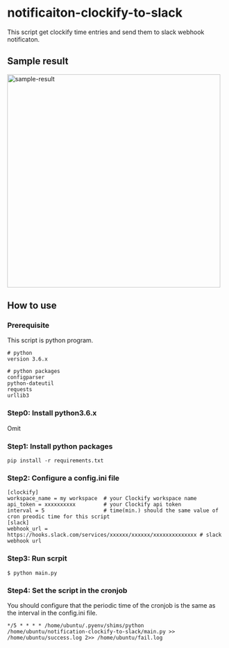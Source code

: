 # notificaiton-clockify-to-slack
This script get clockify time entries and send them to slack webhook notificaton.

## Sample result
<img width="491" alt="sample-result" src="https://user-images.githubusercontent.com/2556855/58643035-758c1500-8339-11e9-942f-51196b336764.png">

## How to use

### Prerequisite
This script is python program.

```
# python
version 3.6.x

# python packages
configparser
python-dateutil
requests
urllib3
```

### Step0: Install python3.6.x
Omit

### Step1: Install python packages

```
pip install -r requirements.txt
```

### Step2: Configure a config.ini file

```
[clockify]
workspace_name = my workspace  # your Clockify workspace name
api_token = xxxxxxxxxx         # your Clockify api token
interval = 5                   # time(min.) should the same value of cron preodic time for this script
[slack]
webhook_url = https://hooks.slack.com/services/xxxxxx/xxxxxx/xxxxxxxxxxxxxx # slack webhook url
```

### Step3: Run scrpit

```
$ python main.py
```

### Step4: Set the script in the cronjob
You should configure that the periodic time of the cronjob is the same as the interval in the config.ini file.
```
*/5 * * * * /home/ubuntu/.pyenv/shims/python /home/ubuntu/notification-clockify-to-slack/main.py >> /home/ubuntu/success.log 2>> /home/ubuntu/fail.log
```

